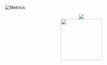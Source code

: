![Metrics](https://metrics.lecoq.io/oiOxOio?template=classic&languages=1&base.indepth=false&base.hireable=false&languages.limit=8&languages.threshold=0%25&languages.other=false&languages.colors=github&languages.sections=most-used&languages.indepth=false&languages.analysis.timeout=15&languages.categories=markup%2C%20programming&languages.recent.categories=markup%2C%20programming&languages.recent.load=300&languages.recent.days=14&config.timezone=Asia%2FShanghai)



<div align="center"> <img src="https://metrics.lecoq.io/oiOxOio?template=classic&config.timezone=Asia%2FShanghai"> </div>


<div align="center"> 
  <img height="137px" src="https://github-readme-stats.vercel.app/api?username=oiOxOio&hide_title=true&hide_border=true&show_icons=trueline_height=21&text_color=000&icon_color=000&bg_color=0,ea6161,ffc64d,fffc4d,52fa5a&theme=graywhite" />
</div>
